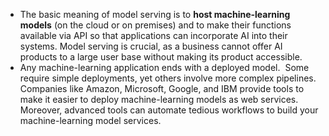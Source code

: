 
- The basic meaning of model serving is to **host machine-learning models** (on the cloud or on premises) and to make their functions available via API so that applications can incorporate AI into their systems. Model serving is crucial, as a business cannot offer AI products to a large user base without making its product accessible.
- Any machine-learning application ends with a deployed model.  Some require simple deployments, yet others involve more complex pipelines. Companies like Amazon, Microsoft, Google, and IBM provide tools to make it easier to deploy machine-learning models as web services. Moreover, advanced tools can automate tedious workflows to build your machine-learning model services.
